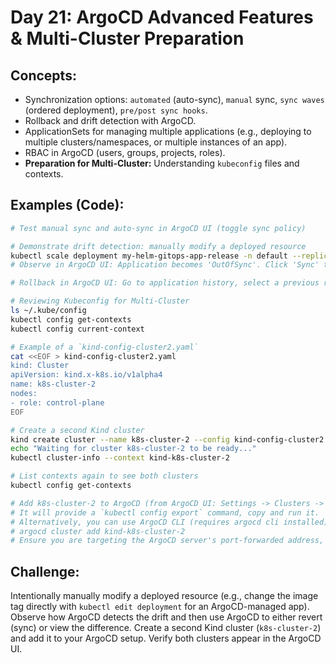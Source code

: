 # **Day 21: ArgoCD Advanced Features & Multi-Cluster Preparation**

## **Concepts:**
* Synchronization options: `automated` (auto-sync), `manual` sync, `sync waves` (ordered deployment), `pre/post sync hooks`.
* Rollback and drift detection with ArgoCD.
* ApplicationSets for managing multiple applications (e.g., deploying to multiple clusters/namespaces, or multiple instances of an app).
* RBAC in ArgoCD (users, groups, projects, roles).
* **Preparation for Multi-Cluster:** Understanding `kubeconfig` files and contexts.

## **Examples (Code):**
```bash
# Test manual sync and auto-sync in ArgoCD UI (toggle sync policy)

# Demonstrate drift detection: manually modify a deployed resource
kubectl scale deployment my-helm-gitops-app-release -n default --replicas=5
# Observe in ArgoCD UI: Application becomes 'OutOfSync'. Click 'Sync' to revert or 'Diff' to see changes.

# Rollback in ArgoCD UI: Go to application history, select a previous revision, and click 'Rollback'.

# Reviewing Kubeconfig for Multi-Cluster
ls ~/.kube/config
kubectl config get-contexts
kubectl config current-context

# Example of a `kind-config-cluster2.yaml`
cat <<EOF > kind-config-cluster2.yaml
kind: Cluster
apiVersion: kind.x-k8s.io/v1alpha4
name: k8s-cluster-2
nodes:
- role: control-plane
EOF
```

```bash
# Create a second Kind cluster
kind create cluster --name k8s-cluster-2 --config kind-config-cluster2.yaml
echo "Waiting for cluster k8s-cluster-2 to be ready..."
kubectl cluster-info --context kind-k8s-cluster-2

# List contexts again to see both clusters
kubectl config get-contexts

# Add k8s-cluster-2 to ArgoCD (from ArgoCD UI: Settings -> Clusters -> + Register Cluster)
# It will provide a `kubectl config export` command, copy and run it.
# Alternatively, you can use ArgoCD CLI (requires argocd cli installed)
# argocd cluster add kind-k8s-cluster-2
# Ensure you are targeting the ArgoCD server's port-forwarded address, or its service IP.
```

## **Challenge:** 
Intentionally manually modify a deployed resource (e.g., change the image tag directly with `kubectl edit deployment` for an ArgoCD-managed app). Observe how ArgoCD detects the drift and then use ArgoCD to either revert (sync) or view the difference. Create a second Kind cluster (`k8s-cluster-2`) and add it to your ArgoCD setup. Verify both clusters appear in the ArgoCD UI.

